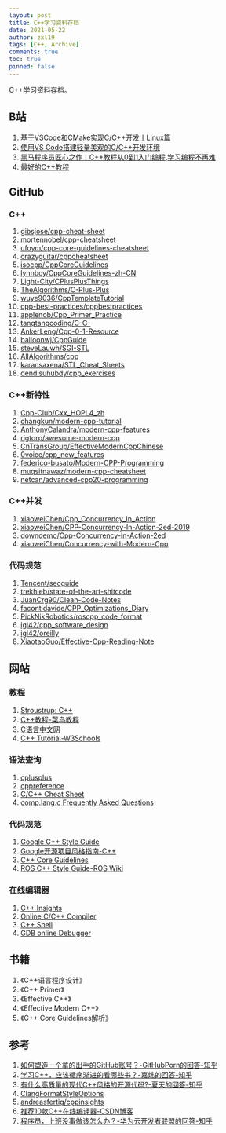 ```yaml
---
layout: post
title: C++学习资料存档
date: 2021-05-22
author: zxl19
tags: [C++, Archive]
comments: true
toc: true
pinned: false
---
```


C++学习资料存档。

<!-- more -->

## B站

1. [基于VSCode和CMake实现C/C++开发丨Linux篇](https://www.bilibili.com/video/BV1fy4y1b7TC)
2. [使用VS Code搭建轻量美观的C/C++开发环境](https://www.bilibili.com/video/BV1sW411v7VZ)
3. [黑马程序员匠心之作丨C++教程从0到1入门编程,学习编程不再难](https://www.bilibili.com/video/BV1et411b73Z)
4. [最好的C++教程](https://www.bilibili.com/video/BV1VJ411M7WR)

## GitHub

### C++

1. [gibsjose/cpp-cheat-sheet](https://github.com/gibsjose/cpp-cheat-sheet)
2. [mortennobel/cpp-cheatsheet](https://github.com/mortennobel/cpp-cheatsheet)
3. [ufoym/cpp-core-guidelines-cheatsheet](https://github.com/ufoym/cpp-core-guidelines-cheatsheet)
4. [crazyguitar/cppcheatsheet](https://github.com/crazyguitar/cppcheatsheet)
5. [isocpp/CppCoreGuidelines](https://github.com/isocpp/CppCoreGuidelines)
6. [lynnboy/CppCoreGuidelines-zh-CN](https://github.com/lynnboy/CppCoreGuidelines-zh-CN)
7. [Light-City/CPlusPlusThings](https://github.com/Light-City/CPlusPlusThings)
8. [TheAlgorithms/C-Plus-Plus](https://github.com/TheAlgorithms/C-Plus-Plus)
9. [wuye9036/CppTemplateTutorial](https://github.com/wuye9036/CppTemplateTutorial)
10. [cpp-best-practices/cppbestpractices](https://github.com/cpp-best-practices/cppbestpractices)
11. [applenob/Cpp_Primer_Practice](https://github.com/applenob/Cpp_Primer_Practice)
12. [tangtangcoding/C-C-](https://github.com/tangtangcoding/C-C-)
13. [AnkerLeng/Cpp-0-1-Resource](https://github.com/AnkerLeng/Cpp-0-1-Resource)
14. [balloonwj/CppGuide](https://github.com/balloonwj/CppGuide)
15. [steveLauwh/SGI-STL](https://github.com/steveLauwh/SGI-STL)
16. [AllAlgorithms/cpp](https://github.com/AllAlgorithms/cpp)
17. [karansaxena/STL_Cheat_Sheets](https://github.com/karansaxena/STL_Cheat_Sheets)
18. [dendisuhubdy/cpp_exercises](https://github.com/dendisuhubdy/cpp_exercises)

### C++新特性

1. [Cpp-Club/Cxx_HOPL4_zh](https://github.com/Cpp-Club/Cxx_HOPL4_zh)
2. [changkun/modern-cpp-tutorial](https://github.com/changkun/modern-cpp-tutorial)
3. [AnthonyCalandra/modern-cpp-features](https://github.com/AnthonyCalandra/modern-cpp-features)
4. [rigtorp/awesome-modern-cpp](https://github.com/rigtorp/awesome-modern-cpp)
5. [CnTransGroup/EffectiveModernCppChinese](https://github.com/CnTransGroup/EffectiveModernCppChinese)
6. [0voice/cpp_new_features](https://github.com/0voice/cpp_new_features)
7. [federico-busato/Modern-CPP-Programming](https://github.com/federico-busato/Modern-CPP-Programming)
8. [muqsitnawaz/modern-cpp-cheatsheet](https://github.com/muqsitnawaz/modern-cpp-cheatsheet)
9. [netcan/advanced-cpp20-programming](https://github.com/netcan/advanced-cpp20-programming)

### C++并发

1. [xiaoweiChen/Cpp_Concurrency_In_Action](https://github.com/xiaoweiChen/Cpp_Concurrency_In_Action)
2. [xiaoweiChen/CPP-Concurrency-In-Action-2ed-2019](https://github.com/xiaoweiChen/CPP-Concurrency-In-Action-2ed-2019)
3. [downdemo/Cpp-Concurrency-in-Action-2ed](https://github.com/downdemo/Cpp-Concurrency-in-Action-2ed)
4. [xiaoweiChen/Concurrency-with-Modern-Cpp](https://github.com/xiaoweiChen/Concurrency-with-Modern-Cpp)

### 代码规范

1. [Tencent/secguide](https://github.com/Tencent/secguide)
2. [trekhleb/state-of-the-art-shitcode](https://github.com/trekhleb/state-of-the-art-shitcode)
3. [JuanCrg90/Clean-Code-Notes](https://github.com/JuanCrg90/Clean-Code-Notes)
4. [facontidavide/CPP_Optimizations_Diary](https://github.com/facontidavide/CPP_Optimizations_Diary)
5. [PickNikRobotics/roscpp_code_format](https://github.com/PickNikRobotics/roscpp_code_format)
6. [igl42/cpp_software_design](https://github.com/igl42/cpp_software_design)
7. [igl42/oreilly](https://github.com/igl42/oreilly)
8. [XiaotaoGuo/Effective-Cpp-Reading-Note](https://github.com/XiaotaoGuo/Effective-Cpp-Reading-Note)

## 网站

### 教程

1. [Stroustrup: C++](https://www.stroustrup.com/C++.html)
2. [C++教程-菜鸟教程](https://www.runoob.com/cplusplus/cpp-tutorial.html)
3. [C语言中文网](http://c.biancheng.net)
4. [C++ Tutorial-W3Schools](https://www.w3schools.com/cpp/default.asp)

### 语法查询

1. [cplusplus](http://www.cplusplus.com)
2. [cppreference](https://en.cppreference.com/w/)
3. [C/C++ Cheat Sheet](https://www.cppcheatsheet.com)
4. [comp.lang.c Frequently Asked Questions](https://c-faq.com)

### 代码规范

1. [Google C++ Style Guide](https://google.github.io/styleguide/cppguide.html)
2. [Google开源项目风格指南-C++](https://zh-google-styleguide.readthedocs.io/en/latest/google-cpp-styleguide/contents/)
3. [C++ Core Guidelines](https://isocpp.github.io/CppCoreGuidelines/CppCoreGuidelines.html)
4. [ROS C++ Style Guide-ROS Wiki](http://wiki.ros.org/CppStyleGuide)

### 在线编辑器

1. [C++ Insights](https://cppinsights.io)
2. [Online C/C++ Compiler](https://www.online-cpp.com)
3. [C++ Shell](https://cpp.sh)
4. [GDB online Debugger](https://www.onlinegdb.com)

## 书籍

1. 《C++语言程序设计》
2. 《C++ Primer》
3. 《Effective C++》
4. 《Effective Modern C++》
5. 《C++ Core Guidelines解析》

## 参考

1. [如何塑造一个拿的出手的GitHub账号？-GitHubPorn的回答-知乎](https://www.zhihu.com/question/47567490/answer/1866897272)
2. [学习C++，应该循序渐进的看哪些书？-嘉炜的回答-知乎](https://www.zhihu.com/question/20410487/answer/15055637)
3. [有什么高质量的现代C++风格的开源代码?-夏天的回答-知乎](https://www.zhihu.com/question/23153437/answer/1962068242)
4. [ClangFormatStyleOptions](https://clang.llvm.org/docs/ClangFormatStyleOptions.html)
5. [andreasfertig/cppinsights](https://github.com/andreasfertig/cppinsights)
6. [推荐10款C++在线编译器-CSDN博客](https://blog.csdn.net/cool99781/article/details/104516581)
7. [程序员，上班没事做该怎么办？-华为云开发者联盟的回答-知乎](https://www.zhihu.com/question/621194172/answer/3217337311)
